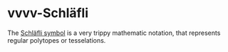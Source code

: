 vvvv-Schläfli
=============

The [Schläfli symbol](http://en.wikipedia.org/wiki/Schl%C3%A4fli_symbol) is a very trippy mathematic notation,
that represents regular polytopes or tesselations.
